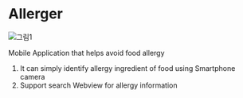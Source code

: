 # Allerger

![그림1](https://postfiles.pstatic.net/MjAxOTA2MDJfNDgg/MDAxNTU5NDc4ODczNTk4.9EDXQUfpI6x4tiWzKj_C9tGaLl_uk_K3fx1Q46B-Y1og._67DcIpEILYx1pKRbYv1vnewcYC80MrrZkIFO3iiV1cg.PNG.dream4gstar/%EC%BA%A1%EC%B2%98123.PNG?type=w773)

Mobile Application that helps avoid food allergy

1. It can simply identify allergy ingredient of food using Smartphone camera 
2. Support search Webview for allergy information
